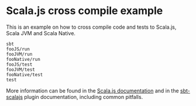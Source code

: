 # Scala.js cross compile example

This is an example on how to cross compile code and tests to Scala.js, Scala JVM and Scala Native.

    sbt
    fooJS/run
    fooJVM/run
    fooNative/run
    fooJS/test
    fooJVM/test
    fooNative/test
    test

More information can be found in the
[Scala.js documentation](http://www.scala-js.org/doc/sbt/cross-building.html) and in the [sbt-scalajs](http://www.scala-js.org/api/sbt-scalajs/latest/#org.scalajs.sbtplugin.cross.CrossProject) plugin documentation, including common pitfalls.

